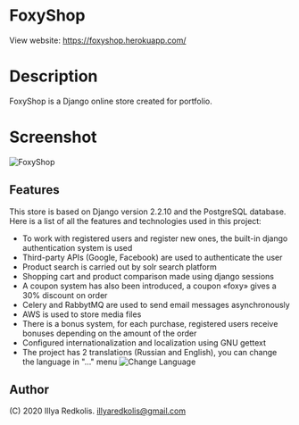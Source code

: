 # FoxyShop
View website: https://foxyshop.herokuapp.com/

# Description
FoxyShop is a Django online store created for portfolio.


# Screenshot
![FoxyShop](https://i.imgur.com/hHAilnN.png)

## Features
This store is based on Django version 2.2.10 and the PostgreSQL database. Here is a list of all the features and technologies used in this project:
- To work with registered users and register new ones, the built-in django authentication system is used
- Third-party APIs (Google, Facebook) are used to authenticate the user
- Product search is carried out by solr search platform
- Shopping cart and product comparison made using django sessions
- A coupon system has also been introduced, a сoupon «foxy» gives a 30% discount on order
- Celery and RabbytMQ are used to send email messages asynchronously
- AWS is used to store media files
- There is a bonus system, for each purchase, registered users receive bonuses depending on the amount of the order
- Configured internationalization and localization using GNU gettext
- The project has 2 translations (Russian and English), you can change the language in "..." menu ![Change Language](https://i.imgur.com/AlccuXi.png?1)

## Author

(C) 2020 Illya Redkolis.
illyaredkolis@gmail.com

